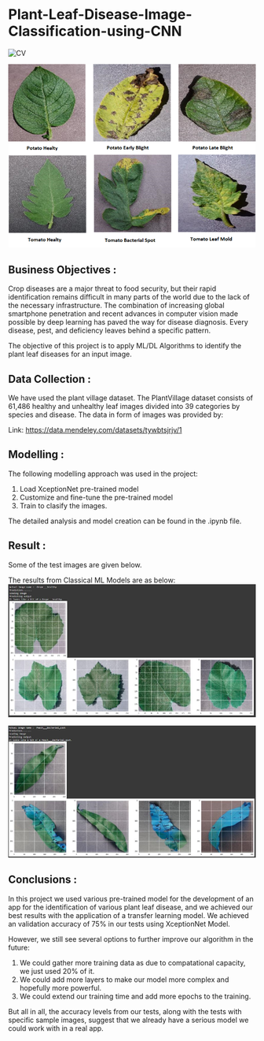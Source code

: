 # Plant-Leaf-Disease-Image-Classification-using-CNN

![CV](https://img.shields.io/badge/CV-Image_Classification-blue.svg) 

![logo](Snips/Logo.png)

## Business Objectives :

Crop diseases are a major threat to food security, but their rapid identification remains difficult in many parts of the world due to the lack of the necessary infrastructure. The combination of increasing global smartphone penetration and recent advances in computer vision made possible by deep learning has paved the way for disease diagnosis. Every disease, pest, and deficiency leaves behind a specific pattern. 


The objective of this project is to apply ML/DL Algorithms to identify the plant leaf diseases for an input image.

## Data Collection :

We have used the plant village dataset. The PlantVillage dataset consists of 61,486 healthy and unhealthy leaf images divided into 39 categories by species and disease. The data in form of images was provided by:

Link: https://data.mendeley.com/datasets/tywbtsjrjv/1

## Modelling :

The following modelling approach was used in the project:

1. Load XceptionNet pre-trained model
2. Customize and fine-tune the pre-trained model
3. Train to clasify the images.

The detailed analysis and model creation can be found in the .ipynb file. 

## Result :

Some of the test images are given below.

The results from Classical ML Models are as below:
![test](Snips/1.JPG)

![test](Snips/2.JPG)


## Conclusions :

In this project we used various pre-trained model for the development of an app for the identification of various plant leaf disease, and we achieved our best results with the application of a transfer learning model. We achieved an validation accuracy of 75% in our tests using XceptionNet Model. 

However, we still see several options to further improve our algorithm in the future:
  1. We could gather more training data as due to compatational capacity, we just used 20% of it.
  2. We could add more layers to make our model more complex and hopefully more powerful.
  3. We could extend our training time and add more epochs to the training.

But all in all, the accuracy levels from our tests, along with the tests with specific sample images, suggest that we already have a serious model we could work with in a real app.
